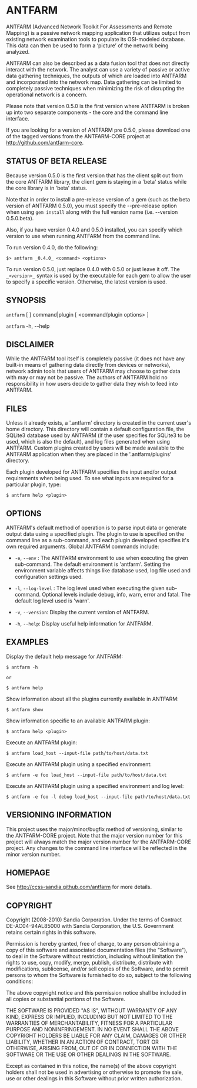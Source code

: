 # ANTFARM

ANTFARM (Advanced Network Toolkit For Assessments and Remote Mapping) is a
passive network mapping application that utilizes output from existing network
examination tools to populate its OSI-modeled database. This data can then be
used to form a ‘picture’ of the network being analyzed.

ANTFARM can also be described as a data fusion tool that does not directly
interact with the network. The analyst can use a variety of passive or active
data gathering techniques, the outputs of which are loaded into ANTFARM and
incorporated into the network map. Data gathering can be limited to completely
passive techniques when minimizing the risk of disrupting the operational
network is a concern.

Please note that version 0.5.0 is the first version where ANTFARM is broken up
into two separate components - the core and the command line interface.

If you are looking for a version of ANTFARM pre 0.5.0, please download one of
the tagged versions from the ANTFARM-CORE project at
http://github.com/antfarm-core.

## STATUS OF BETA RELEASE

Because version 0.5.0 is the first version that has the client split out from
the core ANTFARM library, the client gem is staying in a 'beta' status while
the core library is in 'beta' status.

Note that in order to install a pre-release version of a gem (such as the beta
version of ANTFARM 0.5.0), you must specify the --pre-release option when using
`gem install` along with the full version name (i.e. --version 0.5.0.beta).

Also, if you have version 0.4.0 and 0.5.0 installed, you can specify which
version to use when running ANTFARM from the command line.

To run version 0.4.0, do the following:

    $> antfarm _0.4.0_ <command> <options>

To run version 0.5.0, just replace 0.4.0 with 0.5.0 or just leave it off. The
`_<version>_` syntax is used by the executable for each gem to allow the user
to specify a specific version. Otherwise, the latest version is used.

## SYNOPSIS

`antfarm` [ <global options> ] command|plugin [ <command/plugin options> ]

`antfarm` -h, --help

## DISCLAIMER

While the ANTFARM tool itself is completely passive (it does not have any
built-in means of gathering data directly from devices or networks), network
admin tools that users of ANTFARM may choose to gather data with may or may not
be passive. The authors of ANTFARM hold no responsibility in how users decide to
gather data they wish to feed into ANTFARM.

## FILES

Unless it already exists, a '.antfarm' directory is created in the current
user's home directory. This directory will contain a default configuration file,
the SQLite3 database used by ANTFARM (if the user specifies for SQLite3 to be
used, which is also the default), and log files generated when using ANTFARM.
Custom plugins created by users will be made available to the ANTFARM
application when they are placed in the '.antfarm/plugins' directory.

Each plugin developed for ANTFARM specifies the input and/or output requirements
when being used. To see what inputs are required for a particular plugin, type:

    $ antfarm help <plugin>

## OPTIONS

ANTFARM's default method of operation is to parse input data or generate output
data using a specified plugin. The plugin to use is specified on the command
line as a sub-command, and each plugin developed specifies it's own required
arguments. Global ANTFARM commands include:

  * `-e`, `--env` <env>:
    The ANTFARM environment to use when executing the given sub-command. The
    default environment is 'antfarm'. Setting the environment variable affects
    things like database used, log file used and configuration settings used.

  * `-l`, `--log-level` <level>:
    The log level used when executing the given sub-command. Optional levels
    include debug, info, warn, error and fatal. The default log level used is
    'warn'.

  * `-v`, `--version`:
    Display the current version of ANTFARM.

  * `-h`, `--help`:
    Display useful help information for ANTFARM.

## EXAMPLES

Display the default help message for ANTFARM:

    $ antfarm -h

    or

    $ antfarm help

Show information about all the plugins currently available in ANTFARM:

    $ antfarm show

Show information specific to an available ANTFARM plugin:

    $ antfarm help <plugin>

Execute an ANTFARM plugin:

    $ antfarm load_host --input-file path/to/host/data.txt

Execute an ANTFARM plugin using a specified environment:

    $ antfarm -e foo load_host --input-file path/to/host/data.txt

Execute an ANTFARM plugin using a specified environment and log level:

    $ antfarm -e foo -l debug load_host --input-file path/to/host/data.txt

## VERSIONING INFORMATION

This project uses the major/minor/bugfix method of versioning, similar to the
ANTFARM-CORE project. Note that the major version number for this project will
always match the major version number for the ANTFARM-CORE project. Any changes
to the command line interface will be reflected in the minor version number.

## HOMEPAGE

See http://ccss-sandia.github.com/antfarm for more details.

## COPYRIGHT

Copyright (2008-2010) Sandia Corporation. Under the terms of Contract
DE-AC04-94AL85000 with Sandia Corporation, the U.S. Government retains certain
rights in this software.

Permission is hereby granted, free of charge, to any person obtaining a copy of
this software and associated documentation files (the "Software"), to deal in
the Software without restriction, including without limitation the rights to
use, copy, modify, merge, publish, distribute, distribute with modifications,
sublicense, and/or sell copies of the Software, and to permit persons to whom
the Software is furnished to do so, subject to the following conditions:

The above copyright notice and this permission notice shall be included in all
copies or substantial portions of the Software.

THE SOFTWARE IS PROVIDED "AS IS", WITHOUT WARRANTY OF ANY KIND, EXPRESS OR
IMPLIED, INCLUDING BUT NOT LIMITED TO THE WARRANTIES OF MERCHANTABILITY,
FITNESS FOR A PARTICULAR PURPOSE AND NONINFRINGEMENT. IN NO EVENT SHALL THE
ABOVE COPYRIGHT HOLDERS BE LIABLE FOR ANY CLAIM, DAMAGES OR OTHER LIABILITY,
WHETHER IN AN ACTION OF CONTRACT, TORT OR OTHERWISE, ARISING FROM, OUT OF OR IN
CONNECTION WITH THE SOFTWARE OR THE USE OR OTHER DEALINGS IN THE SOFTWARE.

Except as contained in this notice, the name(s) of the above copyright holders
shall not be used in advertising or otherwise to promote the sale, use or other
dealings in this Software without prior written authorization.

